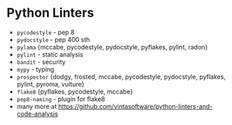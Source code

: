 # Python Linters

- `pycodestyle` - pep 8
- `pydocstyle` - pep 400 sth
- `pylama` {mccabe, pycodestyle, pydocstyle, pyflakes, pylint, radon}
- `pylint` - static analysis
- `bandit` - security
- `mypy` - typing
- `prospector` {dodgy, frosted, mccabe, pycodestyle, pydocstyle, pyflakes, pylint, pyroma, vulture}
- `flake8` {pyflakes, pycodestyle, mccabe}
- `pep8-naming` - plugin for flake8
- many more at <https://github.com/vintasoftware/python-linters-and-code-analysis>
